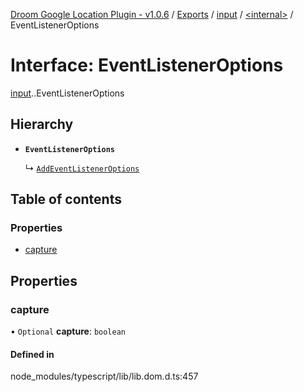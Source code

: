 [Droom Google Location Plugin - v1.0.6](../README.md) / [Exports](../modules.md) / [input](../modules/input.md) / [<internal\>](../modules/input._internal_.md) / EventListenerOptions

# Interface: EventListenerOptions

[input](../modules/input.md).[<internal>](../modules/input._internal_.md).EventListenerOptions

## Hierarchy

- **`EventListenerOptions`**

  ↳ [`AddEventListenerOptions`](input._internal_.AddEventListenerOptions.md)

## Table of contents

### Properties

- [capture](input._internal_.EventListenerOptions.md#capture)

## Properties

### capture

• `Optional` **capture**: `boolean`

#### Defined in

node_modules/typescript/lib/lib.dom.d.ts:457
